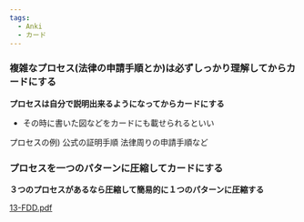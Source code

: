 ```yaml
---
tags:
  - Anki
  - カード
---
```

### 複雑なプロセス(法律の申請手順とか)は必ずしっかり理解してからカードにする

**プロセスは自分で説明出来るようになってからカードにする**

- その時に書いた図などをカードにも載せられるといい

プロセスの例) 公式の証明手順 法律周りの申請手順など

### プロセスを一つのパターンに圧縮してカードにする

**３つのプロセスがあるなら圧縮して簡易的に１つのパターンに圧縮する**


[13-FDD.pdf](https://media.publit.io/file/13-FDD.pdf)